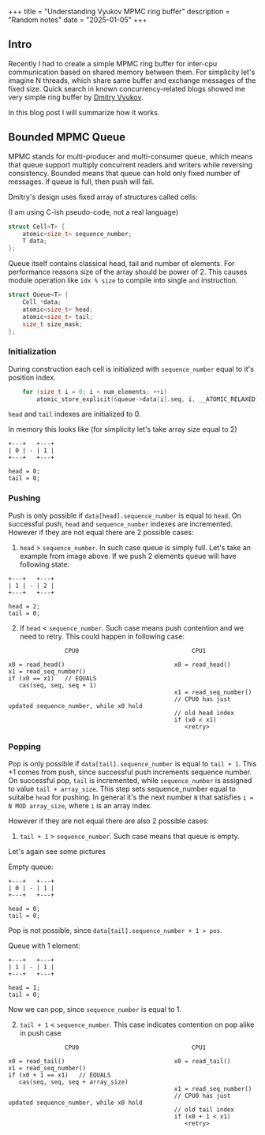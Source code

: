+++
title = "Understanding Vyukov MPMC ring buffer"
description = "Random notes"
date = "2025-01-05"
+++

## Intro

Recently I had to create a simple MPMC ring buffer for inter-cpu communication based on shared memory between them.
For simplicity let's imagine N threads, which share same buffer and exchange messages of the fixed size. Quick search in known
concurrency-related blogs showed me very simple ring buffer by [Dmitry Vyukov](https://www.1024cores.net/home/lock-free-algorithms/queues/bounded-mpmc-queue).

In this blog post I will summarize how it works.

## Bounded MPMC Queue

MPMC stands for multi-producer and multi-consumer queue, which means that queue support multiply concurrent readers and writers while reversing
consistency. Bounded means that queue can hold only fixed number of messages. If queue is full, then push will fail.

Dmitry's design uses fixed array of structures called cells:

(I am using C-ish pseudo-code, not a real language)

```c
struct Cell<T> {
    atomic<size_t> sequence_number;
    T data;
};
```

Queue itself contains classical head, tail and number of elements. For performance reasons size of the array should be power of 2. This causes module operation like
`idx % size` to compile into single `and` instruction.

```c
struct Queue<T> {
    Cell *data;
    atomic<size_t> head;
    atomic<size_t> tail;
    size_t size_mask;
};
```

### Initialization

During construction each cell is initialized with `sequence_number` equal to it's position index.

```c
    for (size_t i = 0; i < num_elements; ++i)
        atomic_store_explicit(&queue->data[i].seq, i, __ATOMIC_RELAXED);
```

`head` and `tail` indexes are initialized to 0.

In memory this looks like (for simplicity let's take array size equal to 2)

```
+---+   +---+
| 0 | - | 1 |
+---+   +---+

head = 0;
tail = 0;
```

### Pushing

Push is only possible if `data[head].sequence_number` is equal to `head`. On successful push, `head` and `sequence_number` indexes are incremented.
However if they are not equal there are 2 possible cases:

1) `head` > `sequence_number`. In such case queue is simply full. Let's take an example from image above. If we push 2 elements queue will have following state:

```
+---+   +---+
| 1 | - | 2 |
+---+   +---+

head = 2;
tail = 0;
```

2) If `head` < `sequence_number`. Such case means push contention and we need to retry. This could happen in following case:

```
                CPU0                                CPU1

x0 = read_head()                               x0 = read_head()
x1 = read_seq_number()
if (x0 == x1)   // EQUALS
   cas(seq, seq, seq + 1)
                                               x1 = read_seq_number()
                                               // CPU0 has just updated sequence_number, while x0 hold
                                               // old head index
                                               if (x0 < x1)
                                                  <retry>
```

### Popping

Pop is only possible if `data[tail].sequence_number` is equal to `tail + 1`. This +1 comes from push, since successful push increments
sequence number. On successful pop, `tail` is incremented, while `sequence_number` is assigned to value `tail + array_size`. This step sets
sequence_number equal to suitalbe `head` for pushing. In general it's the next number `N` that satisfies `i = N MOD array_size`, where `i` is
an array index.

However if they are not equal there are also 2 possible cases:

1) `tail + 1` > `sequence_number`. Such case means that queue is empty.

Let's again see some pictures

Empty queue:
```
+---+   +---+
| 0 | - | 1 |
+---+   +---+

head = 0;
tail = 0;
```

Pop is not possible, since `data[tail].sequence_number + 1 > pos`. 

Queue with 1 element:
```
+---+   +---+
| 1 | - | 1 |
+---+   +---+

head = 1;
tail = 0;
```

Now we can pop, since `sequence_number` is equal to 1.

2) `tail + 1` < `sequence_number`. This case indicates contention on pop alike in push case

```
                CPU0                                CPU1

x0 = read_tail()                               x0 = read_tail()
x1 = read_seq_number()
if (x0 + 1 == x1)   // EQUALS
   cas(seq, seq, seq + array_size)
                                               x1 = read_seq_number()
                                               // CPU0 has just updated sequence_number, while x0 hold
                                               // old tail index
                                               if (x0 + 1 < x1)
                                                  <retry>
```
